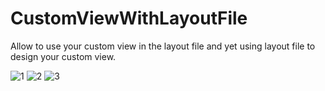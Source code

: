 # CustomViewWithLayoutFile
Allow to use your custom view in the layout file and yet using layout file to design your custom view.

![1](http://i.imgur.com/gHrRe3I.png)
![2](http://i.imgur.com/3xsA4F1.png)
![3](http://i.imgur.com/shtVGTj.png)
